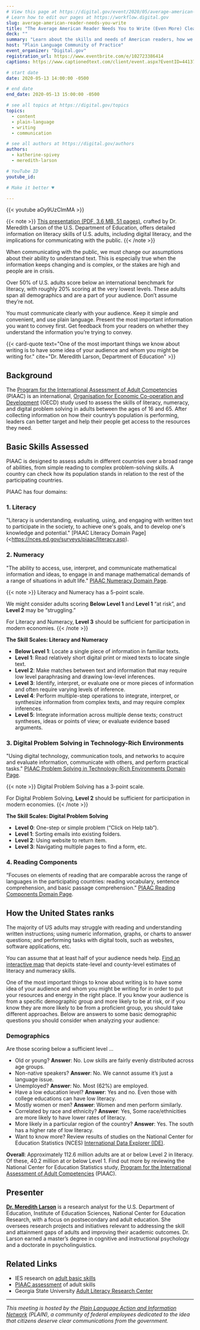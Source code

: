 ```yaml
---
# View this page at https://digital.gov/event/2020/05/average-american-reader-needs-you-write
# Learn how to edit our pages at https://workflow.digital.gov
slug: average-american-reader-needs-you-write
title: "The Average American Reader Needs You to Write (Even More) Clearly"
deck: ""
summary: "Learn about the skills and needs of American readers, how we are failing our audiences, and ways to do better. "
host: "Plain Language Community of Practice"
event_organizer: "Digital.gov"
registration_url: https://www.eventbrite.com/e/102723386414
captions: https://www.captionedtext.com/client/event.aspx?EventID=4413727&CustomerID=321

# start date
date: 2020-05-13 14:00:00 -0500

# end date
end_date: 2020-05-13 15:00:00 -0500

# see all topics at https://digital.gov/topics
topics:
  - content
  - plain-language
  - writing
  - communication

# see all authors at https://digital.gov/authors
authors:
  - katherine-spivey
  - meredith-larson

# YouTube ID
youtube_id:

# Make it better ♥

---
```


{{< youtube aOy9UzClmMA >}}

{{< note >}}
[This presentation (PDF, 3.6 MB, 51 pages)](https://s3.amazonaws.com/digitalgov/static/TheAverageAmericanClean_rev.pdf), crafted by Dr. Meredith Larson of the U.S. Department of Education, offers detailed information on literacy skills of U.S. adults, including digital literacy, and the implications for communicating with the public.
{{< /note >}}

When communicating with the public, we must change our assumptions about their ability to understand text. This is especially true when the information keeps changing and is complex, or the stakes are high and people are in crisis.

Over 50% of U.S. adults score below an international benchmark for literacy, with roughly 20% scoring at the very lowest levels. These adults span all demographics and are a part of your audience. Don’t assume they’re not.

You must  communicate clearly with your audience. Keep it simple and convenient, and use plain language. Present the most important information you want to convey first. Get feedback from your readers on whether they understand the information you’re trying to convey.

{{< card-quote text="One of the most important things we know about writing is to have some idea of your audience and whom you might be writing for." cite="Dr. Meredith Larson, Department of Education" >}}

## Background

The [Program for the International Assessment of Adult Competencies](https://nces.ed.gov/surveys/piaac/) (PIAAC) is an international, [Organisation for Economic Co-operation and Development](https://www.oecd.org/) (OECD) study used to assess the skills of literacy, numeracy, and digital problem solving in adults between the ages of 16 and 65. After collecting information on how their country’s population is performing, leaders can better target and help their people get access to the resources they need.

## Basic Skills Assessed

PIAAC is designed to assess adults in different countries over a broad range of abilities, from simple reading to complex problem-solving skills. A country can check how its population stands in relation to the rest of the participating countries.

PIAAC has four domains:

### 1. Literacy
"Literacy is understanding, evaluating, using, and engaging with written text to participate in the society, to achieve one's goals, and to develop one's knowledge and potential." [PIAAC Literacy Domain Page](<https://nces.ed.gov/surveys/piaac/literacy.asp).

### 2. Numeracy
"The ability to access, use, interpret, and communicate mathematical information and ideas, to engage in and manage mathematical demands of a range of situations in adult life." [PIAAC Numeracy Domain Page](https://nces.ed.gov/surveys/piaac/numeracy.asp).

{{< note >}}
Literacy and Numeracy has a 5-point scale.

We might consider adults scoring **Below Level 1** and **Level 1** “at risk”, and **Level 2** may be “struggling.”

For Literacy and Numeracy, **Level 3** should be sufficient for participation in modern economies.
{{< /note >}}

**The Skill Scales: Literacy and Numeracy**

- **Below Level 1**: Locate a single piece of information in familiar texts.
- **Level 1**: Read relatively short digital print or mixed texts to locate single text.
- **Level 2**: Make matches between text and information that may require low level paraphrasing and drawing low-level inferences.
- **Level 3**: Identify, interpret, or evaluate one or more pieces of information and often require varying levels of inference.
- **Level 4**: Perform multiple-step operations to integrate, interpret, or synthesize information from complex texts, and may require complex inferences.
- **Level 5**: Integrate information across multiple dense texts; construct syntheses, ideas or points of view; or evaluate evidence based arguments.

### 3. Digital Problem Solving in Technology-Rich Environments
"Using digital technology, communication tools, and networks to acquire and evaluate information, communicate with others, and perform practical tasks." [PIAAC Problem Solving in Technology-Rich Environments Domain Page](https://nces.ed.gov/surveys/piaac/problem-solving.asp).

{{< note >}}
Digital Problem Solving has a 3-point scale.

For Digital Problem Solving, **Level 2** should be sufficient for participation in modern economies.
{{< /note >}}

**The Skill Scales: Digital Problem Solving**

- **Level 0**: One-step or simple problem (“Click on Help tab”).
- **Level 1**: Sorting emails into existing folders.
- **Level 2**: Using website to return item.
- **Level 3**: Navigating multiple pages to find a form, etc.

### 4. Reading Components
“Focuses on elements of reading that are comparable across the range of languages in the participating countries: reading vocabulary, sentence comprehension, and basic passage comprehension.” [PIAAC Reading Components Domain Page](https://nces.ed.gov/surveys/piaac/reading-components.asp).

## How the United States ranks

The majority of US adults may struggle with reading and understanding written instructions; using numeric information, graphs, or charts to answer questions; and performing tasks with digital tools, such as websites, software applications, etc.

You can assume that at least half of your audience needs help. [Find an interactive map](https://nces.ed.gov/surveys/piaac/skillsmap/) that depicts state-level and county-level estimates of literacy and numeracy skills.

One of the most important things to know about writing is to have some idea of your audience and whom you might be writing for in order to put your resources and energy in the right place. If you know your audience is from a specific demographic group and more likely to be at risk, or if you know they are more likely to be from a proficient group, you should take different approaches. Below are answers to some basic demographic questions you should consider when analyzing your audience:

### Demographics

Are those scoring below a sufficient level ...
- Old or young? **Answer**: No. Low skills are fairly evenly distributed across age groups.
- Non-native speakers? **Answer**: No. We cannot assume it’s just a language issue.
- Unemployed? **Answer**: No. Most (62%) are employed.
- Have a low education level? **Answer**: Yes and no. Even those with college educations can have low literacy.
- Mostly women or men? **Answer**: Women and men perform similarly.
- Correlated by race and ethnicity? **Answer**: Yes, Some race/ethnicities are more likely to have lower rates of literacy.
- More likely in a particular region of the country? **Answer**: Yes. The south has a higher rate of low literacy.
- Want to know more? Review results of studies on the National Center for Education Statistics (NCES) [International Data Explorer (IDE)](https://nces.ed.gov/surveys/international/ide/).

**Overall**: Approximately 112.6 million adults are at or below Level 2 in literacy. Of these, 40.2 million at or below Level 1. Find out more by reviewing the National Center for Education Statistics study, [Program for the International Assessment of Adult Competencies](https://nces.ed.gov/surveys/piaac/2017/awc/table1_1.asp) (PIAAC).

## Presenter

[**Dr. Meredith Larson**](https://www.linkedin.com/in/meredithjlarson/) is a research analyst for the U.S. Department of Education, Institute of Education Sciences, National Center for Education Research, with a focus on postsecondary and adult education. She oversees research projects and initiatives relevant to addressing the skill and attainment gaps of adults and improving their academic outcomes. Dr. Larson earned a master’s degree in cognitive and instructional psychology and a doctorate in psycholinguistics.

## Related Links

 - IES research on [adult basic skills](https://ies.ed.gov/topics/adultBasic.asp)
 - [PIAAC assessment](https://nces.ed.gov/surveys/piaac/current_results.asp) of adult skills
 - Georgia State University [Adult Literacy Research Center](https://education.gsu.edu/research-outreach/alrc/)

---

_This meeting is hosted by the [Plain Language Action and Information Network](https://plainlanguage.gov/) (PLAIN), a community of federal employees dedicated to the idea that citizens deserve clear communications from the government._
